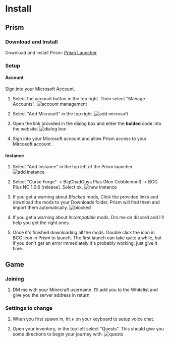 # Install

## Prism

### Download and Install

Download and install Prism: [Prism Launcher](https://github.com/PrismLauncher/PrismLauncher/releases/download/8.2/PrismLauncher-Windows-MSVC-Setup-8.2.exe)

### Setup

#### Account

Sign into your Microsoft Account.

1. Select the account button in the top right. Then select "Manage Accounts".
![account management](https://i.imgur.com/HV7dC87.png)

2. Select "Add Microsoft" in the top right.
![add microsoft](https://i.imgur.com/e6UbRWp.png)

3. Open the link provided in the dialog box and enter the **bolded** code into the website.
![dialog box](https://i.imgur.com/679cM0e.png)

4. Sign into your Microsoft account and allow Prism access to your Mircosoft account.

#### Instance

1. Select "Add Instance" in the top left of the Prism launcher.
![add instance](https://i.imgur.com/uvFJQvN.png)

2. Select "Curse Forge" -> BigChadGuys Plus (Non Cobblemon!) -> BCG Plus NC 1.0.6 [release]. Select ok.
![new instance](https://i.imgur.com/Tg0Nval.png)

3. If you get a warning about *Blocked* mods, Click the provided links and download the mods to your Downloads folder. Prism will find them and import them automatically.
![blocked](https://i.imgur.com/vx0zjDg.png)

4. If you get a warning about *Incompatible* mods. Dm me on discord and I'll help you get the right ones.

5. Once it's finished downloading all the mods. Double click the icon in BCG icon in Prism to launch. The first launch can take quite a while, but if you don't get an error immediately it's probably working, just give it time.

## Game

### Joining

1. DM me with your Minecraft username. I'll add you to the Whitelist and give you the server address in return

### Settings to change

1. When you first spawn in, hit `H` on your keyboard to setup voice chat.

2. Open your inventory, in the top left select "Quests". This should give you some directions to begin your journey with.
![quests](https://i.imgur.com/Zh6cPVN.png)
